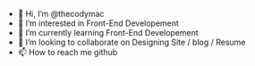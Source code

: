- 👋 Hi, I’m @thecodymac
- 👀 I’m interested in Front-End Developement 
- 🌱 I’m currently learning Front-End Developement
- 💞️ I’m looking to collaborate on Designing Site / blog / Resume
- 📫 How to reach me github

<!---
thecodymac/thecodymac is a ✨ special ✨ repository because its `README.md` (this file) appears on your GitHub profile.
You can click the Preview link to take a look at your changes.
--->
